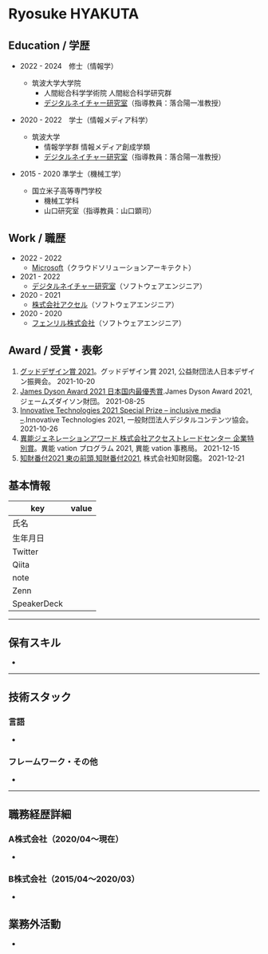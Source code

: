 # Ryosuke HYAKUTA

## Education / 学歴

- 2022 - 2024　修士（情報学）
    - 筑波大学大学院
        - 人間総合科学学術院 人間総合科学研究群
        - [デジタルネイチャー研究室](https://digitalnature.slis.tsukuba.ac.jp/)（指導教員：落合陽一准教授）

- 2020 - 2022　学士（情報メディア科学）
    - 筑波大学
        - 情報学学群 情報メディア創成学類
        - [デジタルネイチャー研究室](https://digitalnature.slis.tsukuba.ac.jp/)（指導教員：落合陽一准教授）

- 2015 - 2020 準学士（機械工学）
    - 国立米子高等専門学校
        - 機械工学科
        - 山口研究室（指導教員：山口顕司）

## Work / 職歴

- 2022 - 2022
    - [Microsoft](https://www.microsoft.com/ja-jp/)（クラウドソリューションアーキテクト）
- 2021 - 2022
    - [デジタルネイチャー研究室](https://digitalnature.slis.tsukuba.ac.jp/)（ソフトウェアエンジニア）
- 2020 - 2021
    - [株式会社アクセル](https://www.axell.co.jp/)（ソフトウェアエンジニア）
- 2020 - 2020
    - [フェンリル株式会社](https://www.fenrir-inc.com/jp/)（ソフトウェアエンジニア）

## Award / 受賞・表彰
1. [グッドデザイン賞 2021](https://www.g-mark.org/award/describe/52954)。グッドデザイン賞 2021, 公益財団法人日本デザイン振興会。 2021-10-20
2. [James Dyson Award 2021 日本国内最優秀賞](https://www.dyson.co.uk/newsroom/overview/features/august-2021/james-dyson-award-winners).James Dyson Award 2021, ジェームズダイソン財団。 2021-08-25
3. [Innovative Technologies 2021 Special Prize – inclusive media –](https://www.dcexpo.jp/news/20472).Innovative Technologies 2021, 一般財団法人デジタルコンテンツ協会。 2021-10-26
4. [異能ジェネレーションアワード 株式会社アクセストレードセンター 企業特別賞](https://www.inno.go.jp/result/2021/generation/winner/)。異能 vation プログラム 2021, 異能 vation 事務局。 2021-12-15
5. [知財番付2021 東の前頭.知財番付2021](https://chizaizukan.com/news/6Fv2hXr5m53yPbkS5x8e2H/), 株式会社知財図鑑。 2021-12-21

## 基本情報

|key|value|
|---|---|
|氏名||
|生年月日||
|Twitter||
|Qiita||
|note||
|Zenn||
|SpeakerDeck||

---

## 保有スキル

- 


---

## 技術スタック

### 言語

- 

### フレームワーク・その他

- 

---

## 職務経歴詳細

### A株式会社（2020/04〜現在）

- 

### B株式会社（2015/04〜2020/03）

- 

## 業務外活動

- 